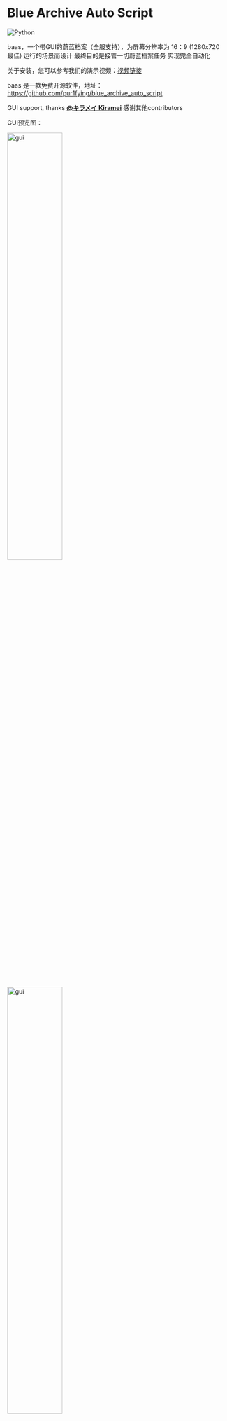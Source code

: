 # Blue Archive Auto Script
![Python](https://img.shields.io/badge/-Python-000000?style=flat&logo=python)

baas，一个带GUI的蔚蓝档案（全服支持），为屏幕分辨率为 16：9 (1280x720 最佳) 运行的场景而设计 最终目的是接管一切蔚蓝档案任务 实现完全自动化

关于安装，您可以参考我们的演示视频：[视频链接](https://www.bilibili.com/video/BV19y421e7XF/?spm_id_from=333.337.search-card.all.click)



baas 是一款免费开源软件，地址：https://github.com/pur1fying/blue_archive_auto_script

GUI support, thanks **[@キラメイ Kiramei](https://github.com/Kiramei)** 
感谢其他contributors

GUI预览图：

<img src="https://github.com/pur1fying/blue_archive_auto_script/blob/master/ui.png" alt="gui" width="50%">
<img src="https://github.com/pur1fying/blue_archive_auto_script/blob/master/ui2.png" alt="gui" width="50%">
<img src="https://github.com/pur1fying/blue_archive_auto_script/blob/master/ui3.png" alt="gui" width="50%">

## 功能 Features
- **主线** 自动推图(普通4-25，困难1-25)
- **咖啡厅** 邀请券可选择指定学生 咖啡厅摸头 咖啡厅奖励
- **商店** 支持指定普通物品商店 以及竞技场商店自动购买和刷新次数
- **收获**：每日小组体力 邮箱 竞技场每日领奖 总力战累计积分领奖 每日任务领奖
- **体力清理**：可指定任意主线关卡(普通困难) 特别委托 活动关卡 扫荡任意次数
- **日程** 指定每个区域日程次数，可优先做加好感度多的日程
- **竞技场** 清理到没有竞技场挑战券为止，自动领取每日奖励
- **制造** 可选择制造物品优先级 制造次数 (可选择是否使用加速券)
- **momo_talk** 自动完成所有未结束对话 完成剧情 领取青辉石
- **总力战** 清空总力战挑战券并领取奖励(auto)
- **剧情** 一键清理主线剧情，小组剧情
- **活动**一键活动推剧情，任务，挑战，走格子

#### 突出特性：

- **16:9分辨率模拟器都可以运行，不局限于1280x720**
- **在低配电脑上运行也不会出现问题** 处理器速度低的电脑可以手动调小截图速度 增长运行时间

## 安装 Installation 
  **请确保安装路径没有中文(QT框架限制)**
  解压Release或qq交流群中的下载包，双击`BlueArchiveAutoScript.exe`安装环境，请耐心等待。
  安装完成后，BAAS 的ui界面将自动启动。

## 如何使用
一些关键的参数
- **模拟器最佳是16：9尺寸**
- **服务器：官服/b服/国际服/日服**
- **连接安卓模拟器：请设置端口号(模拟器多开请自行查询对应端口号)**
- **截图间隔：0.3s (CPU性能高)  /  0.5s - 2s(CPU性能较低)**
  **国际服必须使用英文语言**
## 如何上报bug How to Report Bugs
在提问题之前至少花费 5 分钟来思考和准备，才会有人花费他的 5 分钟来帮助你。

在提问题前，请先。
检查 BAAS 的更新，确认使用的是最新版。
如果是非预期的行为，请提供非预期行为发生时UI界面的日志,模拟器截图或视频。

## 已知问题 Known Issues

- **ocr中文文字识别精度尚可,但不是特别高**
- **截图速度过快可能导致问题**

## 联系我们 Contact Us

- QQ群：658302636 （有开发意向请加作者 Email pur1fying at 2274916027@qq.com）

## 未来目标 Future Goals
- **学生党，痛苦喵，大家一起来开源喵**
- **完善异常检测机制**
- **训练一个高精度ocr模型**

